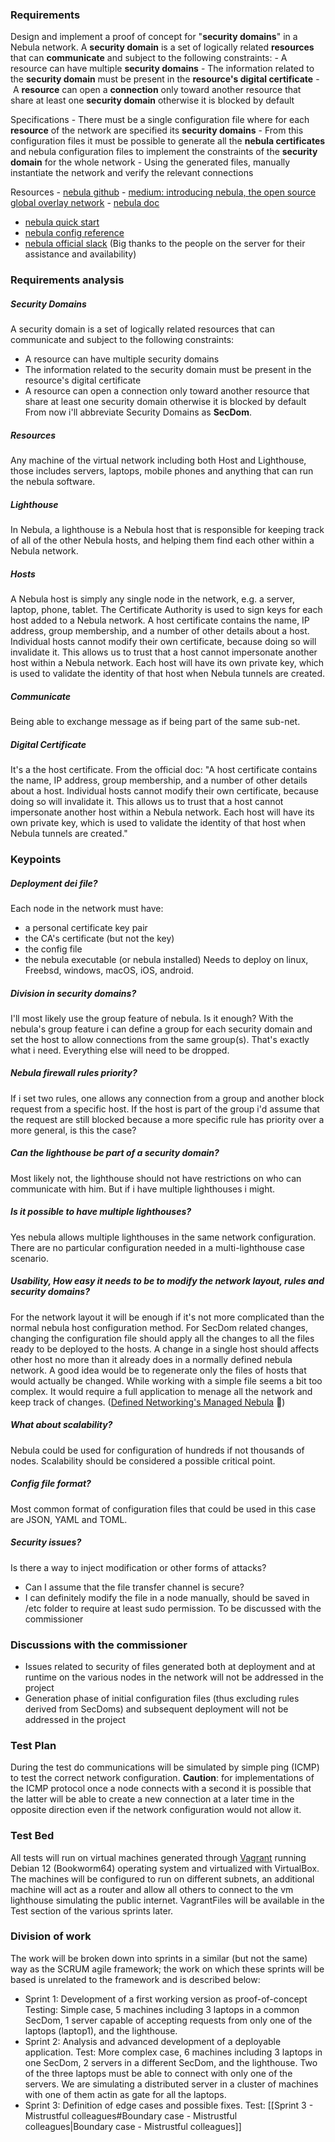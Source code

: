 ### Requirements
Design and implement a proof of concept for "**security domains**" in a Nebula network. A **security domain** is a set of logically related **resources** that can **communicate** and subject to the following constraints:
- A resource can have multiple **security domains**
- The information related to the **security domain** must be present in the **resource's digital certificate**
- A **resource** can open a **connection** only toward another resource that share at least one **security domain** otherwise it is blocked by default

Specifications
- There must be a single configuration file where for each **resource** of the network are specified its **security domains**
- From this configuration files it must be possible to generate all the **nebula certificates** and nebula configuration files to implement the constraints of the **security domain** for the whole network
- Using the generated files, manually instantiate the network and verify the relevant connections

Resources
- [nebula github](https://github.com/slackhq/nebula)
- [medium: introducing nebula, the open source global overlay network](https://medium.com/several-people-are-coding/introducing-nebula-the-open-source-global-overlay-network-from-slack-884110a5579)
- [nebula doc](https://nebula.defined.net/docs/)
- [nebula quick start](https://nebula.defined.net/docs/guides/quick-start/)
- [nebula config reference](https://nebula.defined.net/docs/config/)
- [nebula official slack](https://join.slack.com/t/nebulaoss/shared_invite/enQtOTA5MDI4NDg3MTg4LTkwY2EwNTI4NzQyMzc0M2ZlODBjNWI3NTY1MzhiOThiMmZlZjVkMTI0NGY4YTMyNjUwMWEyNzNkZTJmYzQxOGU) (Big thanks to the people on the server for their assistance and availability)

### Requirements analysis
##### Security Domains
A security domain is a set of logically related resources that can communicate and subject to the following constraints:
- A resource can have multiple security domains
- The information related to the security domain must be present in the resource's digital certificate
- A resource can open a connection only toward another resource that share at least one security domain otherwise it is blocked by default
From now i'll abbreviate Security Domains as **SecDom**.
##### Resources
Any machine of the virtual network including both Host and Lighthouse, those includes servers, laptops, mobile phones and anything that can run the nebula software.
##### Lighthouse
In Nebula, a lighthouse is a Nebula host that is responsible for keeping track of all of the other Nebula hosts, and helping them find each other within a Nebula network.
##### Hosts
A Nebula host is simply any single node in the network, e.g. a server, laptop, phone, tablet. The Certificate Authority is used to sign keys for each host added to a Nebula network. A host certificate contains the name, IP address, group membership, and a number of other details about a host. Individual hosts cannot modify their own certificate, because doing so will invalidate it. This allows us to trust that a host cannot impersonate another host within a Nebula network. Each host will have its own private key, which is used to validate the identity of that host when Nebula tunnels are created.
##### Communicate
Being able to exchange message as if being part of the same sub-net.
##### Digital Certificate
It's a the host certificate. From the official doc: "A host certificate contains the name, IP address, group membership, and a number of other details about a host. Individual hosts cannot modify their own certificate, because doing so will invalidate it. This allows us to trust that a host cannot impersonate another host within a Nebula network. Each host will have its own private key, which is used to validate the identity of that host when Nebula tunnels are created."

### Keypoints
##### Deployment dei file?
Each node in the network must have:
- a personal certificate key pair
- the CA's certificate (but not the key)
- the config file
- the nebula executable (or nebula installed)
Needs to deploy on linux, Freebsd, windows, macOS, iOS, android.
##### Division in security domains?
I'll most likely use the group feature of nebula. Is it enough?
With the nebula's group feature i can define a group for each security domain and set the host to allow connections from the same group(s). That's exactly what i need. Everything  else will need to be dropped.
##### Nebula firewall rules priority?
If i set two rules, one allows any connection from a group and another block request from a specific host. If the host is part of the group i'd assume that the request are still blocked because a more specific rule has priority over a more general, is this the case?
##### Can the lighthouse be part of a security domain?
Most likely not, the lighthouse should not have restrictions on who can communicate with him. But if i have multiple lighthouses i might.
##### Is it possible to have multiple lighthouses?
Yes nebula allows multiple lighthouses in the same network configuration. There are no particular configuration needed in a multi-lighthouse case scenario.
##### Usability, How easy it needs to be to modify the network layout, rules and security domains?
For the network layout it will be enough if it's not more complicated than the normal nebula host configuration method.
For SecDom related changes, changing the configuration file should apply all the changes to all the files ready to be deployed to the hosts.
A change in a single host should affects other host no more than it already does in a normally defined nebula network.
A good idea would be to regenerate only the files of hosts that would actually be changed.
While working with a simple file seems a bit too complex. It would require a full application to menage all the network and keep track of changes. ([Defined Networking's Managed Nebula](https://www.defined.net/) 👀)
##### What about scalability?
Nebula could be used for configuration of hundreds if not thousands of nodes. Scalability should be considered a possible critical point.
##### Config file format?
Most common format of configuration files that could be used in this case are JSON, YAML and TOML.
##### Security issues?
Is there a way to inject modification or other forms of attacks?
- Can I assume that the file transfer channel is secure?
- I can definitely modify the file in a node manually, should be saved in /etc folder to require at least sudo permission.
To be discussed with the commissioner

### Discussions with the commissioner
- Issues related to security of files generated both at deployment and at runtime on the various nodes in the network will not be addressed in the project
- Generation phase of initial configuration files (thus excluding rules derived from SecDoms) and subsequent deployment will not be addressed in the project

### Test Plan
During the test do communications will be simulated by simple ping (ICMP) to test the correct network configuration.
**Caution**: for implementations of the ICMP protocol once a node connects with a second it is possible that the latter will be able to create a new connection at a later time in the opposite direction even if the network configuration would not allow it.

### Test Bed
All tests will run on virtual machines generated through [Vagrant](https://developer.hashicorp.com/vagrant/tutorials/getting-started) running Debian 12 (Bookworm64) operating system and virtualized with VirtualBox.
The machines will be configured to run on different subnets, an additional machine will act as a router and allow all others to connect to the vm lighthouse simulating the public internet.
VagrantFiles will be available in the Test section of the various sprints later.

### Division of work
The work will be broken down into sprints in a similar (but not the same) way as the SCRUM agile framework; the work on which these sprints will be based is unrelated to the framework and is described below:
- Sprint 1: Development of a first working version as proof-of-concept
	Testing: Simple case, 5 machines including 3 laptops in a common SecDom, 1 server capable of accepting requests from only one of the laptops (laptop1), and the lighthouse.
- Sprint 2: Analysis and advanced development of a deployable application.
	Test: More complex case, 6 machines including 3 laptops in one SecDom, 2 servers in a different SecDom, and the lighthouse. Two of the three laptops must be able to connect with only one of the servers.
	We are simulating a distributed server in a cluster of machines with one of them actin as gate for all the laptops.
- Sprint 3: Definition of edge cases and possible fixes.
	Test: [[Sprint 3 - Mistrustful colleagues#Boundary case - Mistrustful colleagues|Boundary case - Mistrustful colleagues]]


